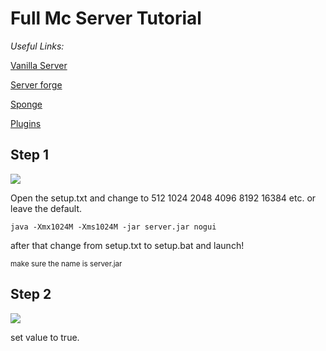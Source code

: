 <h1>Full Mc Server Tutorial</h1>
<p><em>Useful Links:</em></p>
<p><a href="https://mcversions.net/">Vanilla Server</a></p>
<p><a href="https://files.minecraftforge.net/net/minecraftforge/forge/">Server forge</a></p>
<p><a href="https://www.spongepowered.org/downloads/">Sponge</a></p>
<p><a href="https://ore.spongepowered.org/">Plugins</a></p>
<h2>Step 1</h2>
<img src="https://cdn.discordapp.com/attachments/871132662667038722/871454575595487282/68747470733a2f2f63646e2e646973636f72646170702e636f6d2f6174746163686d656e74732f3837313133323636323636.png"/>
<p>Open the setup.txt and change to 512 1024 2048 4096 8192 16384 etc. or leave the default.</p>
<code>java -Xmx1024M -Xms1024M -jar server.jar nogui</code>
<p>after that change from setup.txt to setup.bat and launch!</p>
<sub>make sure the name is server.jar</sub>
<h2>Step 2</h2>
<img src="https://cdn.discordapp.com/attachments/871132662667038722/871454577952690196/unknown.png"/>
<p>set value to true.</p>
